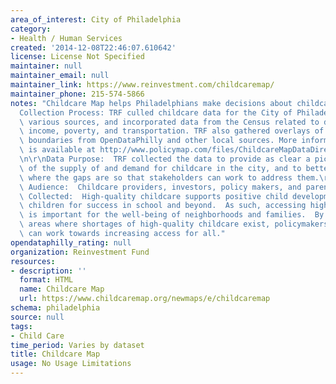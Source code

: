 ```yaml
---
area_of_interest: City of Philadelphia
category:
- Health / Human Services
created: '2014-12-08T22:46:07.610642'
license: License Not Specified
maintainer: null
maintainer_email: null
maintainer_link: https://www.reinvestment.com/childcaremap/
maintainer_phone: 215-574-5866
notes: "Childcare Map helps Philadelphians make decisions about childcare.\r\n\r\n\
  Collection Process: TRF culled childcare data for the City of Philadelphia from\
  \ various sources, and incorporated data from the Census related to demographics,\
  \ income, poverty, and transportation. TRF also gathered overlays of various city\
  \ boundaries from OpenDataPhilly and other local sources. More information on sources\
  \ is available at http://www.policymap.com/files/ChildcareMapDataDirectory.pdf.\r\
  \n\r\nData Purpose:  TRF collected the data to provide as clear a picture as possible\
  \ of the supply of and demand for childcare in the city, and to better understand\
  \ where the gaps are so that stakeholders can work to address them.\r\nIntended\
  \ Audience:  Childcare providers, investors, policy makers, and parents.\r\nWhy\
  \ Collected:  High-quality childcare supports positive child development and prepares\
  \ children for success in school and beyond.  As such, accessing high-quality care\
  \ is important for the well-being of neighborhoods and families.  By identifying\
  \ areas where shortages of high-quality childcare exist, policymakers and investors\
  \ can work towards increasing access for all."
opendataphilly_rating: null
organization: Reinvestment Fund
resources:
- description: ''
  format: HTML
  name: Childcare Map
  url: https://www.childcaremap.org/newmaps/e/childcaremap
schema: philadelphia
source: null
tags:
- Child Care
time_period: Varies by dataset
title: Childcare Map
usage: No Usage Limitations
---
```


